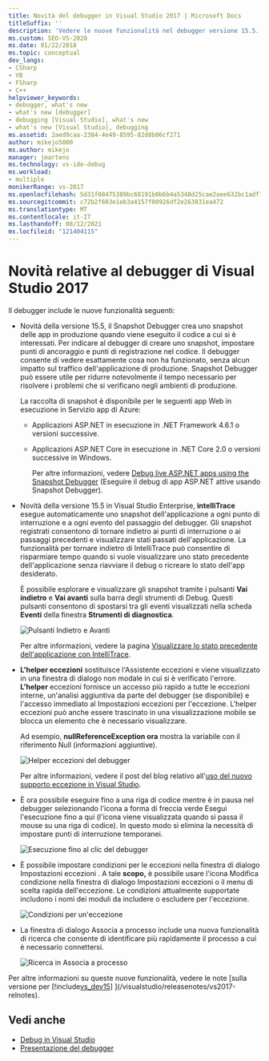 ```yaml
---
title: Novità del debugger in Visual Studio 2017 | Microsoft Docs
titleSuffix: ''
description: 'Vedere le nuove funzionalità nel debugger versione 15.5. Sono inclusi: snapshot del codice selezionato di app in produzione e intellitrace per tornare indietro.'
ms.custom: SEO-VS-2020
ms.date: 01/22/2018
ms.topic: conceptual
dev_langs:
- CSharp
- VB
- FSharp
- C++
helpviewer_keywords:
- debugger, what's new
- what's new [debugger]
- debugging [Visual Studio], what's new
- what's new [Visual Studio], debugging
ms.assetid: 2aed9caa-2384-4e49-8595-82d8b06cf271
author: mikejo5000
ms.author: mikejo
manager: jmartens
ms.technology: vs-ide-debug
ms.workload:
- multiple
monikerRange: vs-2017
ms.openlocfilehash: 5d31f08475389bc68191b0b6b4a5348d25cae2aee632bc1adf76d0d1887e0ece
ms.sourcegitcommit: c72b2f603e1eb3a4157f00926df2e263831ea472
ms.translationtype: MT
ms.contentlocale: it-IT
ms.lasthandoff: 08/12/2021
ms.locfileid: "121404115"
---
```

# <a name="whats-new-for-the-debugger-in-visual-studio-2017"></a>Novità relative al debugger di Visual Studio 2017

Il debugger include le nuove funzionalità seguenti:

- Novità della versione 15.5, il Snapshot Debugger crea uno snapshot delle app in produzione quando viene eseguito il codice a cui si è interessati.  Per indicare al debugger di creare uno snapshot, impostare punti di ancoraggio e punti di registrazione nel codice. Il debugger consente di vedere esattamente cosa non ha funzionato, senza alcun impatto sul traffico dell'applicazione di produzione. Snapshot Debugger può essere utile per ridurre notevolmente il tempo necessario per risolvere i problemi che si verificano negli ambienti di produzione.

    La raccolta di snapshot è disponibile per le seguenti app Web in esecuzione in Servizio app di Azure:

  * Applicazioni ASP.NET in esecuzione in .NET Framework 4.6.1 o versioni successive.
  * Applicazioni ASP.NET Core in esecuzione in .NET Core 2.0 o versioni successive in Windows.

    Per altre informazioni, vedere [Debug live ASP.NET apps using the Snapshot Debugger](../debugger/debug-live-azure-applications.md) (Eseguire il debug di app ASP.NET attive usando Snapshot Debugger).

- Novità della versione 15.5 in Visual Studio Enterprise, **intelliTrace** esegue automaticamente uno snapshot dell'applicazione a ogni punto di interruzione e a ogni evento del passaggio del debugger. Gli snapshot registrati consentono di tornare indietro ai punti di interruzione o ai passaggi precedenti e visualizzare stati passati dell'applicazione. La funzionalità per tornare indietro di IntelliTrace può consentire di risparmiare tempo quando si vuole visualizzare uno stato precedente dell'applicazione senza riavviare il debug o ricreare lo stato dell'app desiderato.

    È possibile esplorare e visualizzare gli snapshot tramite i pulsanti **Vai indietro** e **Vai avanti** sulla barra degli strumenti di Debug. Questi pulsanti consentono di spostarsi tra gli eventi visualizzati nella scheda **Eventi** della finestra **Strumenti di diagnostica**.

    ![Pulsanti Indietro e Avanti](../debugger/media/intellitrace-step-back-icons-description.png  "Pulsanti Indietro e Avanti")

    Per altre informazioni, vedere la pagina [Visualizzare lo stato precedente dell'applicazione con IntelliTrace](view-historical-application-state.md).

- **L'helper eccezioni** sostituisce l'Assistente eccezioni e viene visualizzato in una finestra di dialogo non modale in cui si è verificato l'errore. **L'helper** eccezioni fornisce un accesso più rapido a tutte le eccezioni interne, un'analisi aggiuntiva da parte del debugger (se disponibile) e l'accesso immediato al Impostazioni eccezioni per l'eccezione.  L'helper eccezioni può anche essere trascinato in una visualizzazione mobile se blocca un elemento che è necessario visualizzare.

    Ad esempio, **nullReferenceException ora** mostra la variabile con il riferimento Null (informazioni aggiuntive).

    ![Helper eccezioni del debugger](../debugger/media/dbg-exception-helper.png "DbgExceptionHelper")

    Per altre informazioni, vedere il post del blog relativo all'[uso del nuovo supporto eccezione in Visual Studio](https://devblogs.microsoft.com/devops/using-the-new-exception-helper-in-visual-studio-15-preview/).

- È ora possibile eseguire fino a una riga di  codice mentre è in pausa nel debugger selezionando l'icona a forma di freccia verde Esegui l'esecuzione fino a qui (l'icona viene visualizzata quando si passa il mouse su una riga di codice). In questo modo si elimina la necessità di impostare punti di interruzione temporanei.

    ![Esecuzione fino al clic del debugger](../debugger/media/dbg-run-to-click.png "DbgRunToClick")

- È possibile impostare condizioni per le eccezioni nella finestra di dialogo Impostazioni  eccezioni . A tale **scopo,** è possibile usare l'icona Modifica condizione nella finestra di dialogo Impostazioni eccezioni o il menu di scelta rapida dell'eccezione. Le condizioni attualmente supportate includono i nomi dei moduli da includere o escludere per l'eccezione.

    ![Condizioni per un'eccezione](../debugger/media/dbg-conditional-exception.png "DbgConditionalException")

- La finestra di dialogo Associa a processo include una nuova funzionalità di ricerca che consente di identificare più rapidamente il processo a cui è necessario connettersi.

    ![Ricerca in Associa a processo](../debugger/media/dbg-attach-to-process-search.png "DbgAttachToProcessSearch")

Per altre informazioni su queste nuove funzionalità, vedere le note [sulla versione per [!include[vs_dev15](../misc/includes/vs_dev15_md.md)] ](/visualstudio/releasenotes/vs2017-relnotes).

## <a name="see-also"></a>Vedi anche

- [Debug in Visual Studio](../debugger/index.yml)
- [Presentazione del debugger](../debugger/debugger-feature-tour.md)